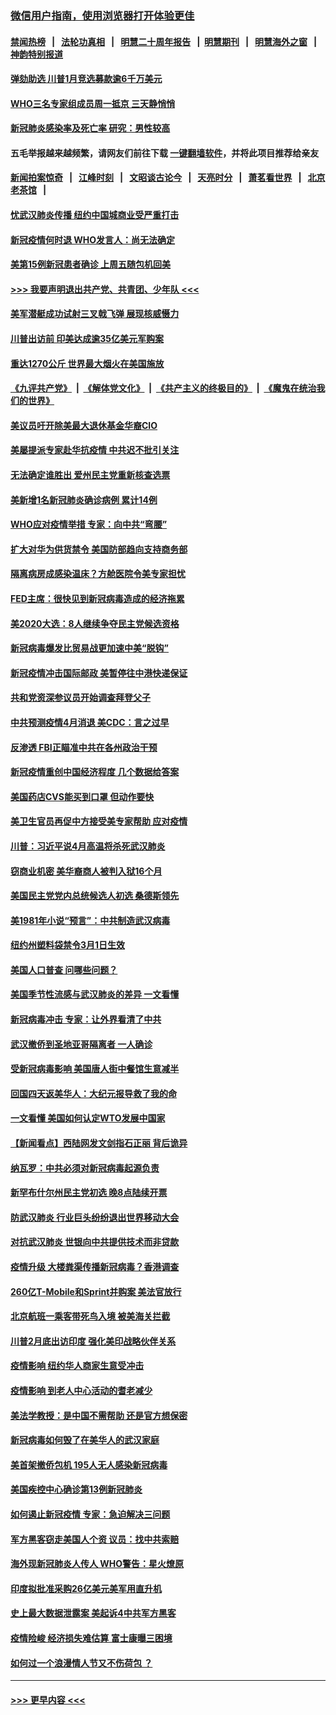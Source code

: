 ### [微信用户指南，使用浏览器打开体验更佳](https://github.com/gfw-breaker/banned-news1/blob/master/indexes/wechat-guide.md?t=0)
#### [禁闻热榜](热点新闻.md?t=0)  &nbsp;&nbsp;|&nbsp;&nbsp; [法轮功真相](https://github.com/gfw-breaker/truth/blob/master/README.md?t=0) &nbsp;&nbsp;|&nbsp;&nbsp; [明慧二十周年报告](https://github.com/gfw-breaker/mh-reports/blob/master/README.md?t=0) &nbsp;&nbsp;|&nbsp;&nbsp;[明慧期刊](https://github.com/gfw-breaker/mh-qikan) &nbsp;&nbsp;|&nbsp;&nbsp; [明慧海外之窗](https://github.com/gfw-breaker/mh-news/blob/master/README.md?t=0) &nbsp;&nbsp;|&nbsp;&nbsp; [神韵特别报道](https://github.com/gfw-breaker/mh-news/blob/master/shenyun.md?t=0)
#### [弹劾助选 川普1月竞选募款逾6千万美元](../pages/nsc412/n11866950.md?t=02140344) 
#### [WHO三名专家组成员周一抵京 三天静悄悄](../pages/nsc412/n11866947.md?t=02140344) 
#### [新冠肺炎感染率及死亡率 研究：男性较高](../pages/nsc412/n11866956.md?t=02140344) 
#### 五毛举报越来越频繁，请网友们前往下载 [一键翻墙软件](https://github.com/gfw-breaker/ssr-accounts)，并将此项目推荐给亲友
#### [新闻拍案惊奇](https://github.com/gfw-breaker/banned-news1/blob/master/pages/link4.md) &nbsp;&nbsp;|&nbsp;&nbsp; [江峰时刻](https://github.com/gfw-breaker/banned-news1/blob/master/pages/link4.md) &nbsp;&nbsp;|&nbsp;&nbsp; [文昭谈古论今](https://github.com/gfw-breaker/banned-news1/blob/master/pages/link4.md) &nbsp;&nbsp;|&nbsp;&nbsp; [天亮时分](https://github.com/gfw-breaker/banned-news1/blob/master/pages/link4.md) &nbsp;&nbsp;|&nbsp;&nbsp; [萧茗看世界](https://github.com/gfw-breaker/banned-news1/blob/master/pages/link4.md) &nbsp;&nbsp;|&nbsp;&nbsp; [北京老茶馆](https://github.com/gfw-breaker/banned-news1/blob/master/pages/link4.md) &nbsp;&nbsp;|&nbsp;&nbsp; 
#### [忧武汉肺炎传播 纽约中国城商业受严重打击](../pages/nsc412/n11866902.md?t=02140344) 
#### [新冠疫情何时退 WHO发言人：尚无法确定](../pages/nsc412/n11866864.md?t=02140344) 
#### [美第15例新冠患者确诊 上周五随包机回美](../pages/nsc412/n11866852.md?t=02140344) 
#### [>>> 我要声明退出共产党、共青团、少年队 <<<](https://github.com/begood0513/goodnews/blob/master/quit/letter.md) 
#### [美军潜艇成功试射三叉戟飞弹 展现核威慑力](../pages/nsc412/n11866046.md?t=02140344) 
#### [川普出访前 印美达成逾35亿美元军购案](../pages/nsc412/n11865444.md?t=02140344) 
#### [重达1270公斤 世界最大烟火在美国施放](../pages/nsc412/n11865198.md?t=02140344) 
#### [《九评共产党》](https://github.com/begood0513/9ping.md/blob/master/README.md) &nbsp;|&nbsp; [《解体党文化》](../../../../jtdwh.md/blob/master/README.md)  &nbsp;|&nbsp; [《共产主义的终极目的》](../../../../gczydzjmd.md/blob/master/README.md) &nbsp;|&nbsp; [《魔鬼在统治我们的世界》](../../../../mgztzwmdsj.md/blob/master/README.md) 
#### [美议员吁开除美最大退休基金华裔CIO](../pages/nsc412/n11865230.md?t=02140344) 
#### [美屡提派专家赴华抗疫情 中共迟不批引关注](../pages/nsc412/n11864719.md?t=02140344) 
#### [无法确定谁胜出 爱州民主党重新核查选票](../pages/nsc412/n11864830.md?t=02140344) 
#### [美新增1名新冠肺炎确诊病例 累计14例](../pages/nsc412/n11864893.md?t=02140344) 
#### [WHO应对疫情举措 专家：向中共“弯腰”](../pages/nsc412/n11864727.md?t=02140344) 
#### [扩大对华为供货禁令 美国防部趋向支持商务部](../pages/nsc412/n11864773.md?t=02140344) 
#### [隔离病房成感染温床？方舱医院令美专家担忧](../pages/nsc412/n11864575.md?t=02140344) 
#### [FED主席：很快见到新冠病毒造成的经济拖累](../pages/nsc412/n11864507.md?t=02140344) 
#### [美2020大选：8人继续争夺民主党候选资格](../pages/nsc412/n11864327.md?t=02140344) 
#### [新冠病毒爆发比贸易战更加速中美“脱钩”](../pages/nsc412/n11864470.md?t=02140344) 
#### [新冠疫情冲击国际邮政 美暂停往中港快递保证](../pages/nsc412/n11864207.md?t=02140344) 
#### [共和党资深参议员开始调查拜登父子](../pages/nsc412/n11863984.md?t=02140344) 
#### [中共预测疫情4月消退 美CDC：言之过早](../pages/nsc412/n11864310.md?t=02140344) 
#### [反渗透 FBI正瞄准中共在各州政治干预](../pages/nsc412/n11864300.md?t=02140344) 
#### [新冠疫情重创中国经济程度 几个数据给答案](../pages/nsc412/n11864203.md?t=02140344) 
#### [美国药店CVS能买到口罩 但动作要快](../pages/nsc412/n11862438.md?t=02140344) 
#### [美卫生官员再促中方接受美专家帮助 应对疫情](../pages/nsc412/n11864043.md?t=02140344) 
#### [川普：习近平说4月高温将杀死武汉肺炎](../pages/nsc412/n11860814.md?t=02140344) 
#### [窃商业机密 美华裔商人被判入狱16个月](../pages/nsc412/n11863911.md?t=02140344) 
#### [美国民主党党内总统候选人初选 桑德斯领先](../pages/nsc412/n11863475.md?t=02140344) 
#### [美1981年小说“预言”：中共制造武汉病毒](../pages/nsc412/n11863306.md?t=02140344) 
#### [纽约州塑料袋禁令3月1日生效](../pages/nsc412/n11862832.md?t=02140344) 
#### [美国人口普查  问哪些问题？](../pages/nsc412/n11862808.md?t=02140344) 
#### [美国季节性流感与武汉肺炎的差异 一文看懂](../pages/nsc412/n11862428.md?t=02140344) 
#### [新冠病毒冲击 专家：让外界看清了中共](../pages/nsc412/n11862280.md?t=02140344) 
#### [武汉撤侨到圣地亚哥隔离者 一人确诊](../pages/nsc412/n11862460.md?t=02140344) 
#### [受新冠病毒影响 美国唐人街中餐馆生意减半](../pages/nsc412/n11861940.md?t=02140344) 
#### [回国四天返美华人：大纪元报导救了我的命](../pages/nsc412/n11862181.md?t=02140344) 
#### [一文看懂 美国如何认定WTO发展中国家](../pages/nsc412/n11862051.md?t=02140344) 
#### [【新闻看点】西陆网发文剑指石正丽 背后诡异](../pages/nsc412/n11861792.md?t=02140344) 
#### [纳瓦罗：中共必须对新冠病毒起源负责](../pages/nsc412/n11861810.md?t=02140344) 
#### [新罕布什尔州民主党初选 晚8点陆续开票](../pages/nsc412/n11861872.md?t=02140344) 
#### [防武汉肺炎 行业巨头纷纷退出世界移动大会](../pages/nsc412/n11861795.md?t=02140344) 
#### [对抗武汉肺炎 世银向中共提供技术而非贷款](../pages/nsc412/n11861652.md?t=02140344) 
#### [疫情升级 大楼粪渠传播新冠病毒？香港调查](../pages/nsc412/n11861556.md?t=02140344) 
#### [260亿T-Mobile和Sprint并购案 美法官放行](../pages/nsc412/n11861511.md?t=02140344) 
#### [北京航班一乘客带死鸟入境 被美海关拦截](../pages/nsc412/n11861317.md?t=02140344) 
#### [川普2月底出访印度 强化美印战略伙伴关系](../pages/nsc412/n11860557.md?t=02140344) 
#### [疫情影响  纽约华人商家生意受冲击](../pages/nsc412/n11860284.md?t=02140344) 
#### [疫情影响  到老人中心活动的耆老减少](../pages/nsc412/n11860199.md?t=02140344) 
#### [美法学教授：是中国不需帮助 还是官方想保密](../pages/nsc412/n11859492.md?t=02140344) 
#### [新冠病毒如何毁了在美华人的武汉家庭](../pages/nsc412/n11859524.md?t=02140344) 
#### [美首架撤侨包机 195人无人感染新冠病毒](../pages/nsc412/n11859908.md?t=02140344) 
#### [美国疾控中心确诊第13例新冠肺炎](../pages/nsc412/n11859966.md?t=02140344) 
#### [如何遏止新冠疫情 专家：急迫解决三问题](../pages/nsc412/n11859685.md?t=02140344) 
#### [军方黑客窃走美国人个资 议员：找中共索赔](../pages/nsc412/n11859371.md?t=02140344) 
#### [海外现新冠肺炎人传人 WHO警告：星火燎原](../pages/nsc412/n11859252.md?t=02140344) 
#### [印度拟批准采购26亿美元美军用直升机](../pages/nsc412/n11859143.md?t=02140344) 
#### [史上最大数据泄露案 美起诉4中共军方黑客](../pages/nsc412/n11859115.md?t=02140344) 
#### [疫情险峻 经济损失难估算 富士康曝三困境](../pages/nsc412/n11859120.md?t=02140344) 
#### [如何过一个浪漫情人节又不伤荷包 ？](../pages/nsc412/n11858969.md?t=02140344) 

----
#### [ >>> 更早内容 <<< ](../indexes/nsc412-earlier.md)

